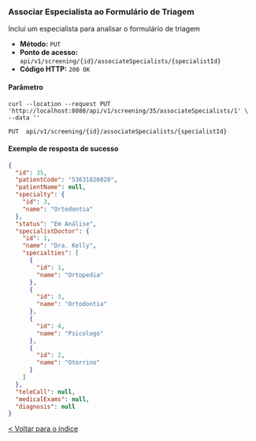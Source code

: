 ### Associar Especialista ao Formulário de Triagem

Inclui um especialista para analisar o formulário de triagem

- **Método:** `PUT`
- **Ponto de acesso:** `api/v1/screening/{id}/associateSpecialists/{specialistId}`
- **Código HTTP:** `200 OK`

#### Parâmetro

```shell
curl --location --request PUT 'http://localhost:8080/api/v1/screening/35/associateSpecialists/1' \
--data ''
```
    PUT  api/v1/screening/{id}/associateSpecialists/{specialistId}

#### Exemplo de resposta de sucesso

```json
{
  "id": 35,
  "patientCode": "53631826028",
  "patientName": null,
  "specialty": {
    "id": 3,
    "name": "Ortodontia"
  },
  "status": "Em Análise",
  "specialistDoctor": {
    "id": 1,
    "name": "Dra. Kelly",
    "specialties": [
      {
        "id": 1,
        "name": "Ortopedia"
      },
      {
        "id": 3,
        "name": "Ortodontia"
      },
      {
        "id": 4,
        "name": "Psicologo"
      },
      {
        "id": 2,
        "name": "Otorrino"
      }
    ]
  },
  "teleCall": null,
  "medicalExams": null,
  "diagnosis": null
}
```
[< Voltar para o índice](../../README.md)
